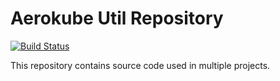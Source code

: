 # Aerokube Util Repository
[![Build Status](https://github.com/aerokube/util/workflows/build/badge.svg)](https://github.com/aerokube/util/actions?query=workflow%3Abuild)

This repository contains source code used in multiple projects.
